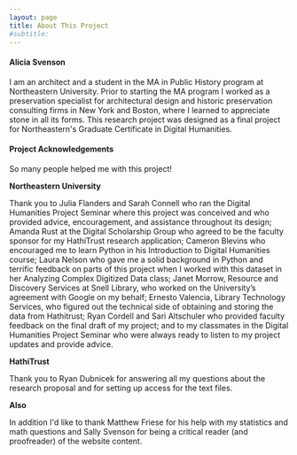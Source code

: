 ```yaml
---
layout: page
title: About This Project
#subtitle: 
---
```


#### Alicia Svenson

I am an architect and a student in the MA in Public History program at Northeastern University. Prior to starting the MA program I worked as a preservation specialist for architectural design and historic preservation consulting firms in New York and Boston, where I learned to appreciate stone in all its forms. This research project was designed as a final project for Northeastern's Graduate Certificate in Digital Humanities.

#### Project Acknowledgements

So many people helped me with this project!

**Northeastern University**

Thank you to Julia Flanders and Sarah Connell who ran the Digital Humanities Project Seminar where this project was conceived and who provided advice, encouragement, and assistance throughout its design; Amanda Rust at the Digital Scholarship Group who agreed to be the faculty sponsor for my HathiTrust research application; Cameron Blevins who encouraged me to learn Python in his Introduction to Digital Humanities course; Laura Nelson who gave me a solid background in Python and terrific feedback on parts of this project when I worked with this dataset in her Analyzing Complex Digitized Data class; Janet Morrow, Resource and Discovery Services at Snell Library, who worked on the University’s agreement with Google on my behalf; Ernesto Valencia, Library Technology Services, who figured out the technical side of obtaining and storing the data from Hathitrust; Ryan Cordell and Sari Altschuler who provided faculty feedback on the final draft of my project; and to my classmates in the Digital Humanities Project Seminar who were always ready to listen to my project updates and provide advice.

**HathiTrust**

Thank you to Ryan Dubnicek for answering all my questions about the research proposal and for setting up access for the text files.

**Also**

In addition I'd like to thank Matthew Friese for his help with my statistics and math questions and Sally Svenson for being a critical reader (and proofreader) of the website content.


